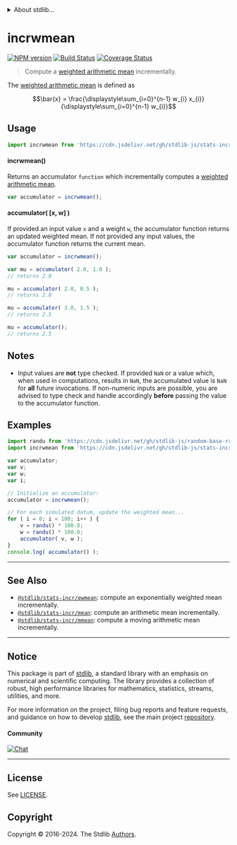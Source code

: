 <!--

@license Apache-2.0

Copyright (c) 2019 The Stdlib Authors.

Licensed under the Apache License, Version 2.0 (the "License");
you may not use this file except in compliance with the License.
You may obtain a copy of the License at

   http://www.apache.org/licenses/LICENSE-2.0

Unless required by applicable law or agreed to in writing, software
distributed under the License is distributed on an "AS IS" BASIS,
WITHOUT WARRANTIES OR CONDITIONS OF ANY KIND, either express or implied.
See the License for the specific language governing permissions and
limitations under the License.

-->


<details>
  <summary>
    About stdlib...
  </summary>
  <p>We believe in a future in which the web is a preferred environment for numerical computation. To help realize this future, we've built stdlib. stdlib is a standard library, with an emphasis on numerical and scientific computation, written in JavaScript (and C) for execution in browsers and in Node.js.</p>
  <p>The library is fully decomposable, being architected in such a way that you can swap out and mix and match APIs and functionality to cater to your exact preferences and use cases.</p>
  <p>When you use stdlib, you can be absolutely certain that you are using the most thorough, rigorous, well-written, studied, documented, tested, measured, and high-quality code out there.</p>
  <p>To join us in bringing numerical computing to the web, get started by checking us out on <a href="https://github.com/stdlib-js/stdlib">GitHub</a>, and please consider <a href="https://opencollective.com/stdlib">financially supporting stdlib</a>. We greatly appreciate your continued support!</p>
</details>

# incrwmean

[![NPM version][npm-image]][npm-url] [![Build Status][test-image]][test-url] [![Coverage Status][coverage-image]][coverage-url] <!-- [![dependencies][dependencies-image]][dependencies-url] -->

> Compute a [weighted arithmetic mean][weighted-arithmetic-mean] incrementally.

<section class="intro">

The [weighted arithmetic mean][weighted-arithmetic-mean] is defined as

<!-- <equation class="equation" label="eq:weighted_arithmetic_mean" align="center" raw="\bar{x} = \frac{\displaystyle\sum_{i=0}^{n-1} w_{i} x_{i}}{\displaystyle\sum_{i=0}^{n-1} w_{i}}" alt="Equation for the weighted arithmetic mean."> -->

```math
\bar{x} = \frac{\displaystyle\sum_{i=0}^{n-1} w_{i} x_{i}}{\displaystyle\sum_{i=0}^{n-1} w_{i}}
```

<!-- <div class="equation" align="center" data-raw-text="\bar{x} = \frac{\displaystyle\sum_{i=0}^{n-1} w_{i} x_{i}}{\displaystyle\sum_{i=0}^{n-1} w_{i}}" data-equation="eq:weighted_arithmetic_mean">
    <img src="https://cdn.jsdelivr.net/gh/stdlib-js/stdlib@adbea9806383f70c982e3191475c874efba1296b/lib/node_modules/@stdlib/stats/incr/wmean/docs/img/equation_weighted_arithmetic_mean.svg" alt="Equation for the weighted arithmetic mean.">
    <br>
</div> -->

<!-- </equation> -->

</section>

<!-- /.intro -->



<section class="usage">

## Usage

```javascript
import incrwmean from 'https://cdn.jsdelivr.net/gh/stdlib-js/stats-incr-wmean@v0.2.1-deno/mod.js';
```

#### incrwmean()

Returns an accumulator `function` which incrementally computes a [weighted arithmetic mean][weighted-arithmetic-mean].

```javascript
var accumulator = incrwmean();
```

#### accumulator( \[x, w] )

If provided an input value `x` and a weight `w`, the accumulator function returns an updated weighted mean. If not provided any input values, the accumulator function returns the current mean.

```javascript
var accumulator = incrwmean();

var mu = accumulator( 2.0, 1.0 );
// returns 2.0

mu = accumulator( 2.0, 0.5 );
// returns 2.0

mu = accumulator( 3.0, 1.5 );
// returns 2.5

mu = accumulator();
// returns 2.5
```

</section>

<!-- /.usage -->

<section class="notes">

## Notes

-   Input values are **not** type checked. If provided `NaN` or a value which, when used in computations, results in `NaN`, the accumulated value is `NaN` for **all** future invocations. If non-numeric inputs are possible, you are advised to type check and handle accordingly **before** passing the value to the accumulator function.

</section>

<!-- /.notes -->

<section class="examples">

## Examples

<!-- eslint no-undef: "error" -->

```javascript
import randu from 'https://cdn.jsdelivr.net/gh/stdlib-js/random-base-randu@deno/mod.js';
import incrwmean from 'https://cdn.jsdelivr.net/gh/stdlib-js/stats-incr-wmean@v0.2.1-deno/mod.js';

var accumulator;
var v;
var w;
var i;

// Initialize an accumulator:
accumulator = incrwmean();

// For each simulated datum, update the weighted mean...
for ( i = 0; i < 100; i++ ) {
    v = randu() * 100.0;
    w = randu() * 100.0;
    accumulator( v, w );
}
console.log( accumulator() );
```

</section>

<!-- /.examples -->

<!-- Section for related `stdlib` packages. Do not manually edit this section, as it is automatically populated. -->

<section class="related">

* * *

## See Also

-   <span class="package-name">[`@stdlib/stats-incr/ewmean`][@stdlib/stats/incr/ewmean]</span><span class="delimiter">: </span><span class="description">compute an exponentially weighted mean incrementally.</span>
-   <span class="package-name">[`@stdlib/stats-incr/mean`][@stdlib/stats/incr/mean]</span><span class="delimiter">: </span><span class="description">compute an arithmetic mean incrementally.</span>
-   <span class="package-name">[`@stdlib/stats-incr/mmean`][@stdlib/stats/incr/mmean]</span><span class="delimiter">: </span><span class="description">compute a moving arithmetic mean incrementally.</span>

</section>

<!-- /.related -->

<!-- Section for all links. Make sure to keep an empty line after the `section` element and another before the `/section` close. -->


<section class="main-repo" >

* * *

## Notice

This package is part of [stdlib][stdlib], a standard library with an emphasis on numerical and scientific computing. The library provides a collection of robust, high performance libraries for mathematics, statistics, streams, utilities, and more.

For more information on the project, filing bug reports and feature requests, and guidance on how to develop [stdlib][stdlib], see the main project [repository][stdlib].

#### Community

[![Chat][chat-image]][chat-url]

---

## License

See [LICENSE][stdlib-license].


## Copyright

Copyright &copy; 2016-2024. The Stdlib [Authors][stdlib-authors].

</section>

<!-- /.stdlib -->

<!-- Section for all links. Make sure to keep an empty line after the `section` element and another before the `/section` close. -->

<section class="links">

[npm-image]: http://img.shields.io/npm/v/@stdlib/stats-incr-wmean.svg
[npm-url]: https://npmjs.org/package/@stdlib/stats-incr-wmean

[test-image]: https://github.com/stdlib-js/stats-incr-wmean/actions/workflows/test.yml/badge.svg?branch=v0.2.1
[test-url]: https://github.com/stdlib-js/stats-incr-wmean/actions/workflows/test.yml?query=branch:v0.2.1

[coverage-image]: https://img.shields.io/codecov/c/github/stdlib-js/stats-incr-wmean/main.svg
[coverage-url]: https://codecov.io/github/stdlib-js/stats-incr-wmean?branch=main

<!--

[dependencies-image]: https://img.shields.io/david/stdlib-js/stats-incr-wmean.svg
[dependencies-url]: https://david-dm.org/stdlib-js/stats-incr-wmean/main

-->

[chat-image]: https://img.shields.io/gitter/room/stdlib-js/stdlib.svg
[chat-url]: https://app.gitter.im/#/room/#stdlib-js_stdlib:gitter.im

[stdlib]: https://github.com/stdlib-js/stdlib

[stdlib-authors]: https://github.com/stdlib-js/stdlib/graphs/contributors

[umd]: https://github.com/umdjs/umd
[es-module]: https://developer.mozilla.org/en-US/docs/Web/JavaScript/Guide/Modules

[deno-url]: https://github.com/stdlib-js/stats-incr-wmean/tree/deno
[deno-readme]: https://github.com/stdlib-js/stats-incr-wmean/blob/deno/README.md
[umd-url]: https://github.com/stdlib-js/stats-incr-wmean/tree/umd
[umd-readme]: https://github.com/stdlib-js/stats-incr-wmean/blob/umd/README.md
[esm-url]: https://github.com/stdlib-js/stats-incr-wmean/tree/esm
[esm-readme]: https://github.com/stdlib-js/stats-incr-wmean/blob/esm/README.md
[branches-url]: https://github.com/stdlib-js/stats-incr-wmean/blob/main/branches.md

[stdlib-license]: https://raw.githubusercontent.com/stdlib-js/stats-incr-wmean/main/LICENSE

[weighted-arithmetic-mean]: https://en.wikipedia.org/wiki/Weighted_arithmetic_mean

<!-- <related-links> -->

[@stdlib/stats/incr/ewmean]: https://github.com/stdlib-js/stats-incr-ewmean/tree/deno

[@stdlib/stats/incr/mean]: https://github.com/stdlib-js/stats-incr-mean/tree/deno

[@stdlib/stats/incr/mmean]: https://github.com/stdlib-js/stats-incr-mmean/tree/deno

<!-- </related-links> -->

</section>

<!-- /.links -->
